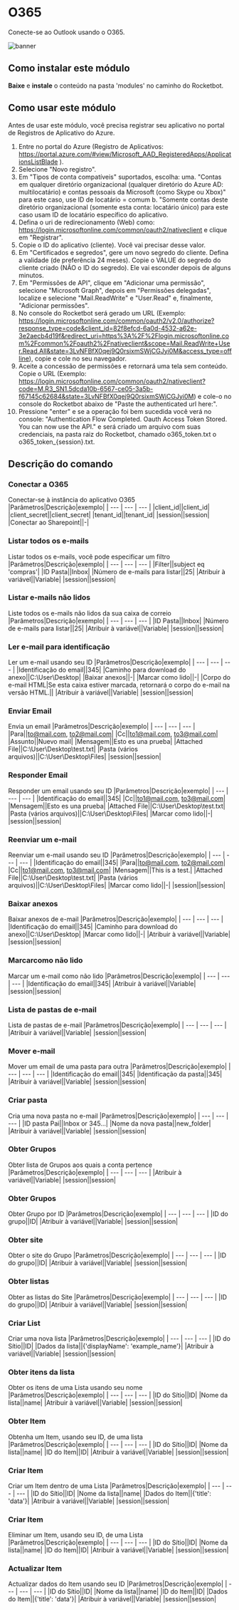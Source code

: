 



# O365
  
Conecte-se ao Outlook usando o O365.  
  
![banner](imgs/Banner_O365.png)
## Como instalar este módulo
  
__Baixe__ e __instale__ o conteúdo na pasta 'modules' no caminho do Rocketbot.

## Como usar este módulo

Antes de usar este módulo, você precisa registrar seu aplicativo no portal de Registros de Aplicativo do Azure.

1. Entre no portal do Azure (Registro de Aplicativos: https://portal.azure.com/#view/Microsoft_AAD_RegisteredApps/ApplicationsListBlade ).
2. Selecione "Novo registro".
3. Em "Tipos de conta compatíveis" suportados, escolha:
    uma. "Contas em qualquer diretório organizacional (qualquer diretório do Azure AD: multilocatário) e contas pessoais da Microsoft (como Skype ou Xbox)" para este caso, use ID de locatário = comum
    b. "Somente contas deste diretório organizacional (somente esta conta: locatário único) para este caso usam ID de locatário específico do aplicativo.
4. Defina o uri de redirecionamento (Web) como: https://login.microsoftonline.com/common/oauth2/nativeclient e clique em "Registrar".
5. Copie o ID do aplicativo (cliente). Você vai precisar desse valor.
6. Em "Certificados e segredos", gere um novo segredo do cliente. Defina a validade (de preferência 24 meses). Copie o VALUE do segredo do cliente criado (NÃO o ID do segredo). Ele vai esconder depois de alguns minutos.
7. Em "Permissões de API", clique em "Adicionar uma permissão", selecione "Microsoft Graph", depois em "Permissões delegadas", localize e selecione "Mail.ReadWrite" e "User.Read" e, finalmente, "Adicionar permissões".
8. No console do Rocketbot será gerado um URL (Exemplo: https://login.microsoftonline.com/common/oauth2/v2.0/authorize?response_type=code&client_id=82f8efcd-6a0d-4532-a62e-3e2aecb4d19f&redirect_uri=https%3A%2F%2Flogin.microsoftonline.com%2Fcommon%2Foauth2%2Fnativeclient&scope=Mail.ReadWrite+User.Read.All&state=3LvNFBfX0qej9Q0rsixmSWjCGJyi0M&access_type=offline), copie e cole no seu navegador.
9. Aceite a concessão de permissões e retornará uma tela sem conteúdo. Copie o URL (Exemplo: https://login.microsoftonline.com/common/oauth2/nativeclient?code=M.R3_SN1.5dcda10b-6567-ce05-3a5b-f67145c62684&state=3LvNFBfX0qej9Q0rsixmSWjCGJyi0M) e cole-o no console do Rocketbot abaixo de "Paste the authenticated url here:".
10. Pressione "enter" e se a operação foi bem sucedida você verá no console: "Authentication Flow Completed. Oauth Access Token Stored. You can now use the API." e será criado um arquivo com suas credenciais, na pasta raiz do Rocketbot, chamado o365_token.txt o o365_token_{session}.txt.

## Descrição do comando

### Conectar a O365
  
Conectar-se à instância do aplicativo O365
|Parâmetros|Descrição|exemplo|
| --- | --- | --- |
|client_id||client_id|
|client_secret||client_secret|
|tenant_id||tenant_id|
|session||session|
|Conectar ao Sharepoint||-|

### Listar todos os e-mails
  
Listar todos os e-mails, você pode especificar um filtro
|Parâmetros|Descrição|exemplo|
| --- | --- | --- |
|Filter||subject eq 'compras'|
|ID Pasta||Inbox|
|Número de e-mails para listar||25|
|Atribuir à variável||Variable|
|session||session|

### Listar e-mails não lidos
  
Liste todos os e-mails não lidos da sua caixa de correio
|Parâmetros|Descrição|exemplo|
| --- | --- | --- |
|ID Pasta||Inbox|
|Número de e-mails para listar||25|
|Atribuir à variável||Variable|
|session||session|

### Ler e-mail para identificação
  
Ler um e-mail usando seu ID
|Parâmetros|Descrição|exemplo|
| --- | --- | --- |
|Identificação do email||345|
|Caminho para download do anexo||C:\User\Desktop|
|Baixar anexos||-|
|Marcar como lido||-|
|Corpo do e-mail HTML|Se esta caixa estiver marcada, retornará o corpo do e-mail na versão HTML.||
|Atribuir à variável||Variable|
|session||session|

### Enviar Email
  
Envia un email
|Parâmetros|Descrição|exemplo|
| --- | --- | --- |
|Para||to@mail.com, to2@mail.com|
|Cc||to1@mail.com, to3@mail.com|
|Assunto||Nuevo mail|
|Mensagem||Esto es una prueba|
|Attached File||C:\User\Desktop\test.txt|
|Pasta (vários arquivos)||C:\User\Desktop\Files|
|session||session|

### Responder Email
  
Responder um email usando seu ID
|Parâmetros|Descrição|exemplo|
| --- | --- | --- |
|Identificação do email||345|
|Cc||to1@mail.com, to3@mail.com|
|Mensagem||Esto es una prueba|
|Attached File||C:\User\Desktop\test.txt|
|Pasta (vários arquivos)||C:\User\Desktop\Files|
|Marcar como lido||-|
|session||session|

### Reenviar um e-mail
  
Reenviar um e-mail usando seu ID
|Parâmetros|Descrição|exemplo|
| --- | --- | --- |
|Identificação do email||345|
|Para||to@mail.com, to2@mail.com|
|Cc||to1@mail.com, to3@mail.com|
|Mensagem||This is a test.|
|Attached File||C:\User\Desktop\test.txt|
|Pasta (vários arquivos)||C:\User\Desktop\Files|
|Marcar como lido||-|
|session||session|

### Baixar anexos
  
Baixar anexos de e-mail
|Parâmetros|Descrição|exemplo|
| --- | --- | --- |
|Identificação do email||345|
|Caminho para download do anexo||C:\User\Desktop|
|Marcar como lido||-|
|Atribuir à variável||Variable|
|session||session|

### Marcarcomo não lido
  
Marcar um e-mail como não lido
|Parâmetros|Descrição|exemplo|
| --- | --- | --- |
|Identificação do email||345|
|Atribuir à variável||Variable|
|session||session|

### Lista de pastas de e-mail
  
Lista de pastas de e-mail
|Parâmetros|Descrição|exemplo|
| --- | --- | --- |
|Atribuir à variável||Variable|
|session||session|

### Mover e-mail
  
Mover um email de uma pasta para outra
|Parâmetros|Descrição|exemplo|
| --- | --- | --- |
|Identificação do email||345|
|Identificação da pasta||345|
|Atribuir à variável||Variable|
|session||session|

### Criar pasta
  
Cria uma nova pasta no e-mail
|Parâmetros|Descrição|exemplo|
| --- | --- | --- |
|ID pasta Pai||Inbox or 345...|
|Nome da nova pasta||new_folder|
|Atribuir à variável||Variable|
|session||session|

### Obter Grupos
  
Obter lista de Grupos aos quais a conta pertence
|Parâmetros|Descrição|exemplo|
| --- | --- | --- |
|Atribuir à variável||Variable|
|session||session|

### Obter Grupos
  
Obter Grupo por ID
|Parâmetros|Descrição|exemplo|
| --- | --- | --- |
|ID do grupo||ID|
|Atribuir à variável||Variable|
|session||session|

### Obter site
  
Obter o site do Grupo
|Parâmetros|Descrição|exemplo|
| --- | --- | --- |
|ID do grupo||ID|
|Atribuir à variável||Variable|
|session||session|

### Obter listas
  
Obter as listas do Site
|Parâmetros|Descrição|exemplo|
| --- | --- | --- |
|ID do grupo||ID|
|Atribuir à variável||Variable|
|session||session|

### Criar List
  
Criar uma nova lista
|Parâmetros|Descrição|exemplo|
| --- | --- | --- |
|ID do Sítio||ID|
|Dados da lista||{'displayName': 'example_name'}|
|Atribuir à variável||Variable|
|session||session|

### Obter itens da lista
  
Obter os itens de uma Lista usando seu nome
|Parâmetros|Descrição|exemplo|
| --- | --- | --- |
|ID do Sítio||ID|
|Nome da lista||name|
|Atribuir à variável||Variable|
|session||session|

### Obter Item
  
Obtenha um Item, usando seu ID, de uma lista
|Parâmetros|Descrição|exemplo|
| --- | --- | --- |
|ID do Sítio||ID|
|Nome da lista||name|
|ID do Item||ID|
|Atribuir à variável||Variable|
|session||session|

### Criar Item
  
Criar um Item dentro de uma Lista
|Parâmetros|Descrição|exemplo|
| --- | --- | --- |
|ID do Sítio||ID|
|Nome da lista||name|
|Dados do Item||{'title': 'data'}|
|Atribuir à variável||Variable|
|session||session|

### Criar Item
  
Eliminar um Item, usando seu ID, de uma Lista
|Parâmetros|Descrição|exemplo|
| --- | --- | --- |
|ID do Sítio||ID|
|Nome da lista||name|
|ID do Item||ID|
|Atribuir à variável||Variable|
|session||session|

### Actualizar Item
  
Actualizar dados do Item usando seu ID
|Parâmetros|Descrição|exemplo|
| --- | --- | --- |
|ID do Sítio||ID|
|Nome da lista||name|
|ID do Item||ID|
|Dados do Item||{'title': 'data'}|
|Atribuir à variável||Variable|
|session||session|
